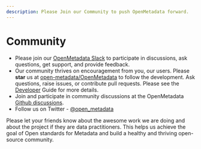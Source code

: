 ```yaml
---
description: Please Join our Community to push OpenMetadata forward.
---
```


# Community

* Please join our [OpenMetadata Slack](https://slack.open-metadata.org) to participate in discussions, ask questions, get support, and provide feedback.
* Our community thrives on encouragement from you, our users. Please **star** us at [open-metadata/OpenMetadata](https://github.com/open-metadata/OpenMetadata) to follow the development. Ask questions, raise issues, or contribute pull requests. Please see the [Developer](developer/) Guide for more details.
* Join and participate in community discussions at the OpenMetadata [Github discussions](https://github.com/open-metadata/OpenMetadata/discussions).
* Follow us on Twitter - [@open_metadata](https://twitter.com/open_metadata)

Please let your friends know about the awesome work we are doing and about the project if they are data practitioners. This helps us achieve the goal of Open standards for Metadata and build a healthy and thriving open-source community.
